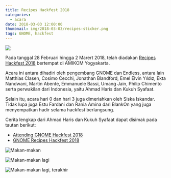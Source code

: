 ```yaml
---
title: Recipes Hackfest 2018
categories:
  - acara
date: 2018-03-03 12:00:00
thumbnail: img/2018-03-03/recipes-sticker.png
tags: GNOME, hackfest
---
```


![](img/2018-03-03/recipes-sticker.png)

Pada tanggal 28 Februari hingga 2 Marert 2018, telah diadakan [Recipes Hackfest 2018](https://wiki.gnome.org/Hackfests/Recipes2018) bertempat di AMIKOM Yogyakarta.

Acara ini antara dihadiri oleh pengembang GNOME dan Endless, antara lain Matthias Clasen, Cosimo Cecchi, Jonathan Blandford, Emel Elvin Yıldız, Ekta Nandwani, Martin Abente, Emmanuele Bassi, Umang Jain, Philip Chimento serta perwakilan dari Indonesia, yaitu Ahmad Haris dan Kukuh Syafaat.

Selain itu, acara hari 0 dan hari 3 juga dimeriahkan oleh Siska Iskandar. Tidak lupa juga Estu Fardani dan Rania Amina dari BlankOn yang juga menyempatkan hadir selama hackfest berlangsung.

Cerita lengkap dari Ahmad Haris dan Kukuh Syafaat dapat disimak pada tautan berikut:

* [Attending GNOME Hackfest 2018](https://ahmadharis.wordpress.com/2018/03/07/attending-gnome-hackfest-2018/)
* [GNOME Recipes Hackfest 2018](https://blogs.gnome.org/cho2/2018/03/09/gnome-recipes-hackfest-2018/)

![Makan-makan](img/2018-03-03/IMG_20180303_064103_732.jpg)

![Makan-makan lagi](img/2018-03-03/IMG_20180301_230958_104.jpg)

![Makan-makan lagi, terakhir](img/2018-03-03/IMG_20180303_005456_197.jpg)